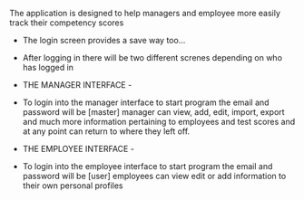 The application is designed to help managers and employee more easily track their competency scores 

- The login screen provides a save way too...

- After logging in there will be two different screnes depending on who has logged in

- THE MANAGER INTERFACE -
* To login into the manager interface to start program the email and password will be [master]
manager can view, add, edit, import, export and much more information pertaining to employees and test scores and at any point can return to where they left off.

- THE EMPLOYEE INTERFACE -
* To login into the employee interface to start program the email and password will be [user]
employees can view edit or add information to their own personal profiles


